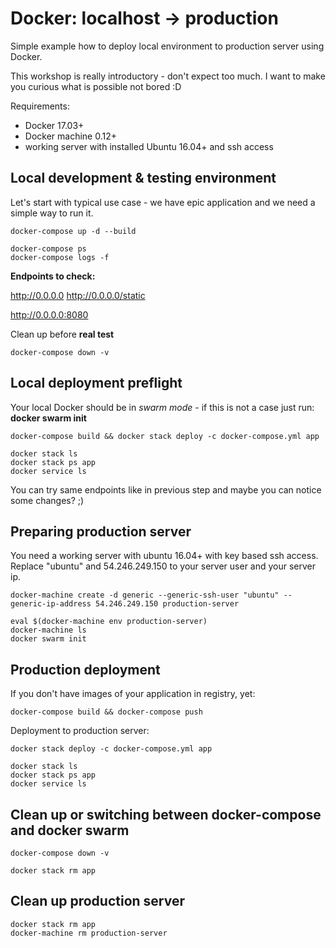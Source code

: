# Docker: localhost -> production
Simple example how to deploy local environment to production server using Docker.

This workshop is really introductory - don't expect too much. 
I want to make you curious what is possible not bored :D

Requirements:
 - Docker 17.03+
 - Docker machine 0.12+
 - working server with installed Ubuntu 16.04+ and ssh access

## Local development & testing environment

Let's start with typical use case - we have epic application and we need a simple way to run it.

```
docker-compose up -d --build

docker-compose ps
docker-compose logs -f

```

**Endpoints to check:**

http://0.0.0.0
http://0.0.0.0/static

http://0.0.0.0:8080



Clean up before **real test**

```
docker-compose down -v
```

## Local deployment preflight

Your local Docker should be in *swarm mode* - if this is not a case just run: **docker swarm init**

```
docker-compose build && docker stack deploy -c docker-compose.yml app

docker stack ls
docker stack ps app
docker service ls
```

You can try same endpoints like in previous step and maybe you can notice some changes? ;)

## Preparing production server

You need a working server with ubuntu 16.04+ with key based ssh access.
Replace "ubuntu" and 54.246.249.150 to your server user and your server ip.

```
docker-machine create -d generic --generic-ssh-user "ubuntu" --generic-ip-address 54.246.249.150 production-server

eval $(docker-machine env production-server)
docker-machine ls
docker swarm init
```

## Production deployment

If you don't have images of your application in registry, yet:
```
docker-compose build && docker-compose push
```

Deployment to production server:
```
docker stack deploy -c docker-compose.yml app

docker stack ls
docker stack ps app
docker service ls
```

## Clean up or switching between docker-compose and docker swarm

```
docker-compose down -v
```

```
docker stack rm app
```

## Clean up production server

```
docker stack rm app
docker-machine rm production-server
```

